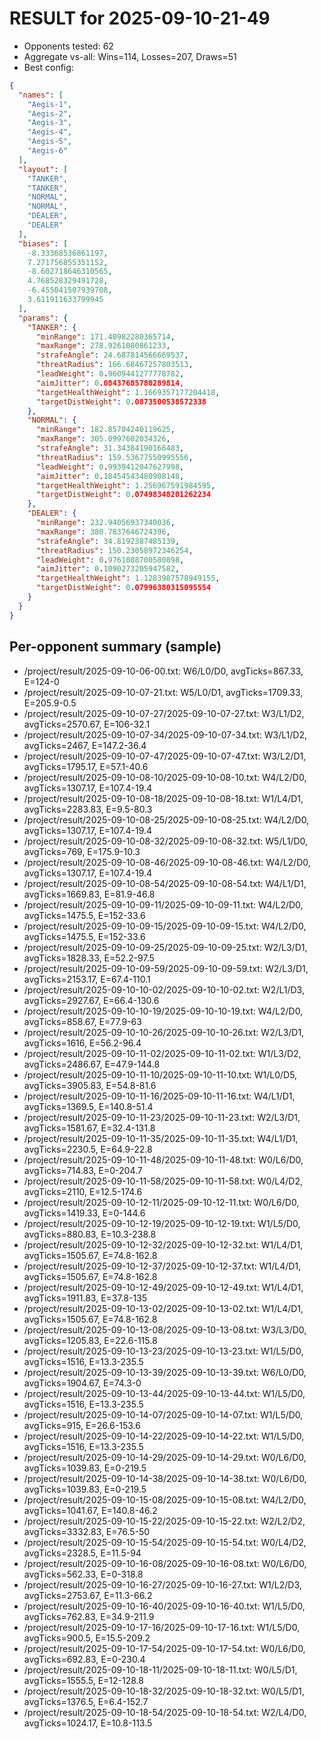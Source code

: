 # RESULT for 2025-09-10-21-49

- Opponents tested: 62
- Aggregate vs-all: Wins=114, Losses=207, Draws=51
- Best config:

```json
{
  "names": [
    "Aegis-1",
    "Aegis-2",
    "Aegis-3",
    "Aegis-4",
    "Aegis-5",
    "Aegis-6"
  ],
  "layout": [
    "TANKER",
    "TANKER",
    "NORMAL",
    "NORMAL",
    "DEALER",
    "DEALER"
  ],
  "biases": [
    -8.33368536861197,
    7.271756855351152,
    -8.602718646310565,
    4.768528329491728,
    -6.455041507939708,
    3.611911633799945
  ],
  "params": {
    "TANKER": {
      "minRange": 171.40982280365714,
      "maxRange": 278.9261080861233,
      "strafeAngle": 24.687814566669537,
      "threatRadius": 166.68467257803513,
      "leadWeight": 0.9609441277778782,
      "aimJitter": 0.08437685780289814,
      "targetHealthWeight": 1.1669357177204418,
      "targetDistWeight": 0.0873500538572338
    },
    "NORMAL": {
      "minRange": 182.85704240119625,
      "maxRange": 305.0997602034326,
      "strafeAngle": 31.34384190166483,
      "threatRadius": 159.53677550995556,
      "leadWeight": 0.9939412047627998,
      "aimJitter": 0.18454543480908148,
      "targetHealthWeight": 1.256967591984595,
      "targetDistWeight": 0.07498348201262234
    },
    "DEALER": {
      "minRange": 232.94056937340036,
      "maxRange": 380.7837646724396,
      "strafeAngle": 34.8192387485139,
      "threatRadius": 150.23058972346254,
      "leadWeight": 0.9761088700580898,
      "aimJitter": 0.1090273205947582,
      "targetHealthWeight": 1.1283987578949155,
      "targetDistWeight": 0.07996380315095554
    }
  }
}
```

## Per-opponent summary (sample)
- /project/result/2025-09-10-06-00.txt: W6/L0/D0, avgTicks=867.33, E=124-0
- /project/result/2025-09-10-07-21.txt: W5/L0/D1, avgTicks=1709.33, E=205.9-0.5
- /project/result/2025-09-10-07-27/2025-09-10-07-27.txt: W3/L1/D2, avgTicks=2570.67, E=106-32.1
- /project/result/2025-09-10-07-34/2025-09-10-07-34.txt: W3/L1/D2, avgTicks=2467, E=147.2-36.4
- /project/result/2025-09-10-07-47/2025-09-10-07-47.txt: W3/L2/D1, avgTicks=1795.17, E=57.1-40.6
- /project/result/2025-09-10-08-10/2025-09-10-08-10.txt: W4/L2/D0, avgTicks=1307.17, E=107.4-19.4
- /project/result/2025-09-10-08-18/2025-09-10-08-18.txt: W1/L4/D1, avgTicks=2283.83, E=9.5-80.3
- /project/result/2025-09-10-08-25/2025-09-10-08-25.txt: W4/L2/D0, avgTicks=1307.17, E=107.4-19.4
- /project/result/2025-09-10-08-32/2025-09-10-08-32.txt: W5/L1/D0, avgTicks=769, E=175.9-10.3
- /project/result/2025-09-10-08-46/2025-09-10-08-46.txt: W4/L2/D0, avgTicks=1307.17, E=107.4-19.4
- /project/result/2025-09-10-08-54/2025-09-10-08-54.txt: W4/L1/D1, avgTicks=1669.83, E=81.9-46.8
- /project/result/2025-09-10-09-11/2025-09-10-09-11.txt: W4/L2/D0, avgTicks=1475.5, E=152-33.6
- /project/result/2025-09-10-09-15/2025-09-10-09-15.txt: W4/L2/D0, avgTicks=1475.5, E=152-33.6
- /project/result/2025-09-10-09-25/2025-09-10-09-25.txt: W2/L3/D1, avgTicks=1828.33, E=52.2-97.5
- /project/result/2025-09-10-09-59/2025-09-10-09-59.txt: W2/L3/D1, avgTicks=2153.17, E=67.4-110.1
- /project/result/2025-09-10-10-02/2025-09-10-10-02.txt: W2/L1/D3, avgTicks=2927.67, E=66.4-130.6
- /project/result/2025-09-10-10-19/2025-09-10-10-19.txt: W4/L2/D0, avgTicks=858.67, E=77.9-63
- /project/result/2025-09-10-10-26/2025-09-10-10-26.txt: W2/L3/D1, avgTicks=1616, E=56.2-96.4
- /project/result/2025-09-10-11-02/2025-09-10-11-02.txt: W1/L3/D2, avgTicks=2486.67, E=47.9-144.8
- /project/result/2025-09-10-11-10/2025-09-10-11-10.txt: W1/L0/D5, avgTicks=3905.83, E=54.8-81.6
- /project/result/2025-09-10-11-16/2025-09-10-11-16.txt: W4/L1/D1, avgTicks=1369.5, E=140.8-51.4
- /project/result/2025-09-10-11-23/2025-09-10-11-23.txt: W2/L3/D1, avgTicks=1581.67, E=32.4-131.8
- /project/result/2025-09-10-11-35/2025-09-10-11-35.txt: W4/L1/D1, avgTicks=2230.5, E=64.9-22.8
- /project/result/2025-09-10-11-48/2025-09-10-11-48.txt: W0/L6/D0, avgTicks=714.83, E=0-204.7
- /project/result/2025-09-10-11-58/2025-09-10-11-58.txt: W0/L4/D2, avgTicks=2110, E=12.5-174.6
- /project/result/2025-09-10-12-11/2025-09-10-12-11.txt: W0/L6/D0, avgTicks=1419.33, E=0-144.6
- /project/result/2025-09-10-12-19/2025-09-10-12-19.txt: W1/L5/D0, avgTicks=880.83, E=10.3-238.8
- /project/result/2025-09-10-12-32/2025-09-10-12-32.txt: W1/L4/D1, avgTicks=1505.67, E=74.8-162.8
- /project/result/2025-09-10-12-37/2025-09-10-12-37.txt: W1/L4/D1, avgTicks=1505.67, E=74.8-162.8
- /project/result/2025-09-10-12-49/2025-09-10-12-49.txt: W1/L4/D1, avgTicks=1911.83, E=37.8-135
- /project/result/2025-09-10-13-02/2025-09-10-13-02.txt: W1/L4/D1, avgTicks=1505.67, E=74.8-162.8
- /project/result/2025-09-10-13-08/2025-09-10-13-08.txt: W3/L3/D0, avgTicks=1205.83, E=22.6-115.8
- /project/result/2025-09-10-13-23/2025-09-10-13-23.txt: W1/L5/D0, avgTicks=1516, E=13.3-235.5
- /project/result/2025-09-10-13-39/2025-09-10-13-39.txt: W6/L0/D0, avgTicks=1904.67, E=74.3-0
- /project/result/2025-09-10-13-44/2025-09-10-13-44.txt: W1/L5/D0, avgTicks=1516, E=13.3-235.5
- /project/result/2025-09-10-14-07/2025-09-10-14-07.txt: W1/L5/D0, avgTicks=915, E=26.6-153.6
- /project/result/2025-09-10-14-22/2025-09-10-14-22.txt: W1/L5/D0, avgTicks=1516, E=13.3-235.5
- /project/result/2025-09-10-14-29/2025-09-10-14-29.txt: W0/L6/D0, avgTicks=1039.83, E=0-219.5
- /project/result/2025-09-10-14-38/2025-09-10-14-38.txt: W0/L6/D0, avgTicks=1039.83, E=0-219.5
- /project/result/2025-09-10-15-08/2025-09-10-15-08.txt: W4/L2/D0, avgTicks=1041.67, E=140.8-46.2
- /project/result/2025-09-10-15-22/2025-09-10-15-22.txt: W2/L2/D2, avgTicks=3332.83, E=76.5-50
- /project/result/2025-09-10-15-54/2025-09-10-15-54.txt: W0/L4/D2, avgTicks=2328.5, E=11.5-94
- /project/result/2025-09-10-16-08/2025-09-10-16-08.txt: W0/L6/D0, avgTicks=562.33, E=0-318.8
- /project/result/2025-09-10-16-27/2025-09-10-16-27.txt: W1/L2/D3, avgTicks=2753.67, E=11.3-66.2
- /project/result/2025-09-10-16-40/2025-09-10-16-40.txt: W1/L5/D0, avgTicks=762.83, E=34.9-211.9
- /project/result/2025-09-10-17-16/2025-09-10-17-16.txt: W1/L5/D0, avgTicks=900.5, E=15.5-209.2
- /project/result/2025-09-10-17-54/2025-09-10-17-54.txt: W0/L6/D0, avgTicks=692.83, E=0-230.4
- /project/result/2025-09-10-18-11/2025-09-10-18-11.txt: W0/L5/D1, avgTicks=1555.5, E=12-128.8
- /project/result/2025-09-10-18-32/2025-09-10-18-32.txt: W0/L5/D1, avgTicks=1376.5, E=6.4-152.7
- /project/result/2025-09-10-18-54/2025-09-10-18-54.txt: W2/L4/D0, avgTicks=1024.17, E=10.8-113.5
